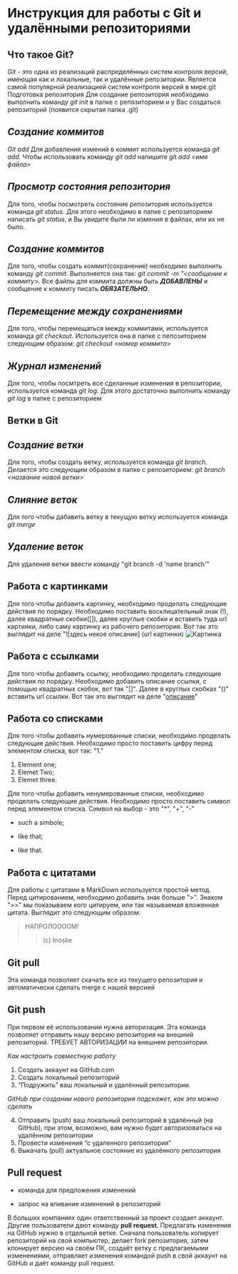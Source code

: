 # Инструкция для работы с Git и удалёнными репозиториями

## **Что такое Git?**

_Git_ - это одна из реализаций распределённых систем контроля версий, имеющая как и локальные, так и удалённые репозитории. Является самой популярной реализацией систем контроля версий в мире.git
Подготовка репозитория
Для создание репозитория необходимо выполнить команду *git init*  в папке с репозиторием и у Вас создаться репозиторий (появится скрытая папка .git)

## _Создание коммитов_

*Git add*
Для добавления измений в коммит используется команда *git add*. Чтобы использовать команду *git add* напишите *git add <имя файла>*

## _Просмотр состояния репозитория_
Для того, чтобы посмотреть состояние репозитория используется команда *git status*. Для этого необходимо в папке с репозиторием написать *git status*, и Вы увидите были ли измения в файлах, или их не было.

## _Создание коммитов_
Для того, чтобы создать коммит(сохранение) необходимо выполнить команду *git commit*. Выполняется она так: *git commit -m "<сообщение к коммиту>*. Все файлы для коммита должны быть ***ДОБАВЛЕНЫ*** и сообщение к коммиту писать ***ОБЯЗАТЕЛЬНО***.

## _Перемещение между сохранениями_
Для того, чтобы перемещаться между коммитами, используется команда *git checkout*. Используется она в папке с пепозиторием следующим образом: *git checkout <номер коммита>*

## _Журнал изменений_
Для того, чтобы посмтреть все сделанные изменения в репозитории, используется команда *git log*. Для этого достаточно выполнить команду *git log* в папке с репозиторием

##  **Ветки в Git**

## _Создание ветки_

Для того, чтобы создать ветку, используется команда *git branch*. Делается это следующим образом в папке с репозиторием: *git branch <название новой ветки>*

## _Слияние веток_

Для того чтобы дабавить ветку в текущую ветку используется команда *git merge <name branch>*

## _Удаление веток_
Для удаления ветки ввести команду "git branch -d 'name branch'"

## **Работа с картинками**
Для того чтобы добавить картинку, необходимо проделать следующие действия по порядку. Необходимо поставить восклицательный знак (!), далее квадратные скобки([]), далее круглые скобки и вставить туда url картинки, либо саму картинку из рабочего репозитория. Вот так это выглядит на деле "![здесь некое описание] (url картинки)
![Картинка](https://kakoy-smysl.ru/wp-content/uploads/2022/02/inoske-v-maske-kabana-v-anime-klinok-rassekayushhij-demonov.jpg)

## **Работа с ссылками**
Для того чтобы добавить ссылку, необходимо проделать следующие действия по порядку. Необходимо добавить описание ссылки, с помощью квадратных скобок, вот так "[]". Далее в круглых скобках "()" вставить url ссылки. Вот так это выглядит на деле "[описание](url)"

## **Работа со списками**
Для того чтобы добавить нумерованные списки, необходимо проделать следующие действия. Необходимо просто поставить цифру перед элементом списка, вот так: "1."
1. Element one;
2. Elemet Two;
3. Elemet three.

Для того чтобы добавить ненумерованные списки, необходимо проделать следующие действия. Необходимо просто поставить символ перед элементом списка. Символ на выбор - это "*", "+", "-"
* such a simbole;
- like that;
+ like that.

## Работа с цитатами
Для работы с цитатами в MarkDown используется простой метод. Перед цитированием, необходимо добавить знак больше ">". Знаком ">>" мы показываем кого цитируем, или так называемая вложенная цитата. Выглядит это следующим образом:
> НАПРОЛООООМ!
>> (c) Inoske

## Git pull
Эта команда позволяет скачать все из текущего репозитория и автоматически сделать merge с нашей версией

## Git push
При первом её использовании нужна авторизация.
Эта команда позволяет отправить нашу версию репозитория на внешний репозиторий. ТРЕБУЕТ АВТОРИЗАЦИИ на внешнем репозитории.

_Как настроить совместную работу_

1. Создать аккаунт на GitHub.com
2. Создать локальный репозиторий
3. “Подружить” ваш локальный и удалённый репозитории. 
    
_GitHub при создании нового репозитория подскажет, как это можно сделать_
    
4. Отправить (push) ваш локальный репозиторий в удалённый (на GitHub), при этом, возможно, вам нужно будет авторизоваться на удалённом репозитории
5. Провести изменения “с удаленного репозитория”
6. Выкачать (pull) актуальное состояние из удалённого репозитория

## Pull request

- команда для предложения изменений 

- запрос на вливание изменений в репозиторий

В больших компаниях один ответственный за проект создает аккаунт. Другие пользователи дают команду **pull request**. Предлагать изменения на GitHub нужно в отдельной ветке. 
Сначала пользователь копирует репозиторий на свой компьютер, делает fork репозитория, затем клонирует версию на своём ПК, создаёт ветку с предлагаемыми изменениями, отправляет изменения командой push в свой аккаунт на GitHub и даёт команду pull request.
